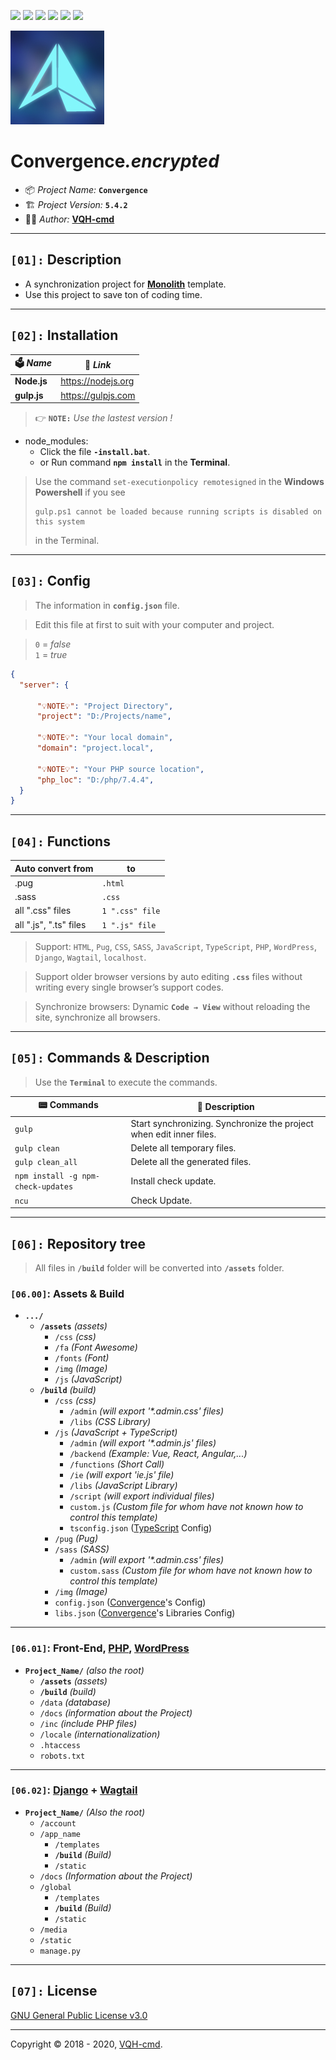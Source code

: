 ![](https://img.shields.io/github/v/release/VQH-cmd/Convergence.encrypted)
![](https://tokei.rs/b1/github/VQH-cmd/Convergence.encrypted?category=code)
![](https://tokei.rs/b1/github/VQH-cmd/Convergence.encrypted?category=files)
![](https://img.shields.io/github/languages/code-size/VQH-cmd/Convergence.encrypted)
![](https://img.shields.io/github/repo-size/VQH-cmd/Convergence.encrypted)
![](https://img.shields.io/github/downloads/VQH-cmd/Convergence.encrypted/total)

![Convergence](logo.jpg)

# **Convergence**_.encrypted_

- 📦 *Project Name:* **`Convergence`**
- 🏗️ *Project Version:* **`5.4.2`**
- 👨‍💻 *Author:* [**VQH-cmd**](https://VQH-cmd.github.io)

________________________________________________________________

## **`[01]:` Description**

- A synchronization project for **[Monolith](https://github.com/VQH-cmd/Monolith.lite)** template.
- Use this project to save ton of coding time.

________________________________________________________________

## **`[02]:` Installation**

🗳 *Name*	| 🔗 *Link*
--------	| --------
**Node.js**	| https://nodejs.org
**gulp.js**	| https://gulpjs.com

> 👉 **`NOTE:`** *Use the lastest version !*

+ node_modules:
	- Click the file **`-install.bat`**.
	- or Run command **`npm install`** in the **Terminal**.

> Use the command `set-executionpolicy remotesigned` in the **Windows Powershell** if you see
> ```
> gulp.ps1 cannot be loaded because running scripts is disabled on this system
> ```
> in the Terminal.

________________________________________________________________

## **`[03]:` Config**

> The information in **`config.json`** file.

> Edit this file at first to suit with your computer and project.

> `0` = _false_<br />
> `1` = _true_

```json
{
  "server": {

      "💡NOTE💡": "Project Directory",
      "project": "D:/Projects/name",

      "💡NOTE💡": "Your local domain",
      "domain": "project.local",

      "💡NOTE💡": "Your PHP source location",
      "php_loc": "D:/php/7.4.4",
  }
}
```

________________________________________________________________

## **`[04]:` Functions**

Auto convert from		| to
--------				| --------
.pug					| `.html`
.sass					| `.css`
all ".css" files		| `1 ".css" file`
all ".js", ".ts" files	| `1 ".js" file`

> Support: `HTML`, `Pug`, `CSS`, `SASS`, `JavaScript`, `TypeScript`, `PHP`, `WordPress`, `Django`, `Wagtail`, `localhost`.

> Support older browser versions by auto editing **`.css`** files without writing every single browser’s support codes.

> Synchronize browsers: Dynamic **`Code → View`** without reloading the site, synchronize all browsers.

________________________________________________________________

## **`[05]:` Commands & Description**

> Use the **`Terminal`** to execute the commands.

📟 Commands			| 📝 Description
--------			| --------
`gulp`				| Start synchronizing. Synchronize the project when edit inner files.
`gulp clean`		| Delete all temporary files.
`gulp clean_all`	| Delete all the generated files.
`npm install -g npm-check-updates`	| Install check update.
`ncu`				| Check Update.

________________________________________________________________

## **`[06]:` Repository tree**

> All files in **`/build`** folder will be converted into **`/assets`** folder.

### **`[06.00]`: Assets & Build**

+ **`.../`**
	- **`/assets`** *(assets)*
		- `/css` *(css)*
		- `/fa` *(Font Awesome)*
		- `/fonts` *(Font)*
		- `/img` *(Image)*
		- `/js` *(JavaScript)*
	- **`/build`** *(build)*
		- `/css` *(css)*
			- `/admin` *(will export '\*.admin.css' files)*
			- `/libs` *(CSS Library)*
		- `/js` *(JavaScript + TypeScript)*
			- `/admin` *(will export '\*.admin.js' files)*
			- `/backend` *(Example: Vue, React, Angular,...)*
			- `/functions` *(Short Call)*
			- `/ie` *(will export 'ie.js' file)*
			- `/libs` *(JavaScript Library)*
			- `/script` *(will export individual files)*
			- `custom.js` *(Custom file for whom have not known how to control this template)*
			- `tsconfig.json` ([TypeScript](https://www.typescriptlang.org) Config)
		- `/pug` *(Pug)*
		- `/sass` *(SASS)*
			- `/admin` *(will export '\*.admin.css' files)*
			- `custom.sass` *(Custom file for whom have not known how to control this template)*
		- `/img` *(Image)*
		- `config.json` ([Convergence](#)'s Config)
		- `libs.json` ([Convergence](#)'s Libraries Config)

----------------------------------------------------------------

### **`[06.01]`: Front-End, [PHP](https://www.php.net), [WordPress](https://wordpress.org)**

+ **`Project_Name/`** *(also the root)*
	- **`/assets`** *(assets)*
	- **`/build`** *(build)*
	- `/data` *(database)*
	- `/docs` *(information about the Project)*
	- `/inc` *(include PHP files)*
	- `/locale` *(internationalization)*
	- `.htaccess`
	- `robots.txt`

----------------------------------------------------------------

### **`[06.02]`: [Django](https://www.djangoproject.com) + [Wagtail](https://wagtail.io)**
+ **`Project_Name/`** *(Also the root)*
	- `/account`
	- `/app_name`
		- `/templates`
		- **`/build`** *(Build)*
		- `/static`
	- `/docs` *(Information about the Project)*
	- `/global`
		- `/templates`
		- **`/build`** *(Build)*
		- `/static`
	- `/media`
	- `/static`
	- `manage.py`

________________________________________________________________

## **`[07]:` License**

[GNU General Public License v3.0](https://github.com/VQH-cmd/Convergence.encrypted/blob/master/LICENSE)

________________________________________________________________

Copyright © 2018 - 2020, [VQH-cmd](https://VQH-cmd.github.io).